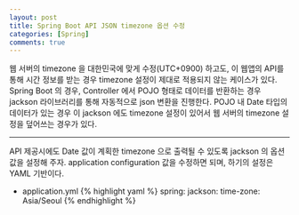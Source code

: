 ```yaml
---
layout: post
title: Spring Boot API JSON timezone 옵션 수정
categories: [Spring]
comments: true
---
```


웹 서버의 timezone 을 대한민국에 맞게 수정(UTC+0900) 하고도, 이 웹앱의 API를 통해 시간 정보를 받는 경우 timezone 설정이 제대로 적용되지 않는 케이스가 있다.  
Spring Boot 의 경우, Controller 에서 POJO 형태로 데이터를 반환하는 경우 jackson 라이브러리를 통해 자동적으로 json 변환을 진행한다.
POJO 내 Date 타입의 데이터가 있는 경우 이 jackson 에도 timezone 설정이 있어서 웹 서버의 timezone 설정을 덮어쓰는 경우가 있다. 

-------------

API 제공시에도 Date 값이 계획한 timezone 으로 출력될 수 있도록 jackson 의 옵션값을 설정해 주자. application configuration 값을 수정하면 되며, 하기의 설정은 YAML 기반이다.

- application.yml
{% highlight yaml %}
spring:
  jackson:
    time-zone: Asia/Seoul
{% endhighlight %}

